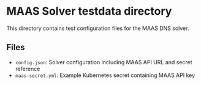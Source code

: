 # MAAS Solver testdata directory

This directory contains test configuration files for the MAAS DNS solver.

## Files

- `config.json`: Solver configuration including MAAS API URL and secret reference
- `maas-secret.yml`: Example Kubernetes secret containing MAAS API key